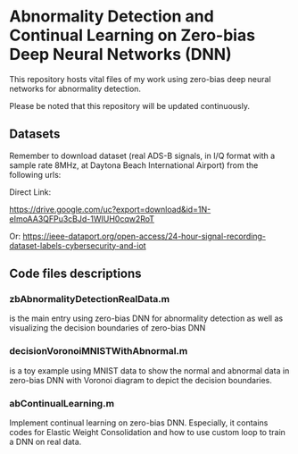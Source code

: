 # Abnormality Detection and Continual Learning on Zero-bias Deep Neural Networks (DNN)

This repository hosts vital files of my work using zero-bias deep neural networks for abnormality detection. 

Please be noted that this repository will be updated continuously.

## Datasets
Remember to download dataset (real ADS-B signals, in I/Q format with a sample rate 8MHz, at Daytona Beach International Airport) from the following urls:

Direct Link:

https://drive.google.com/uc?export=download&id=1N-eImoAA3QFPu3cBJd-1WIUH0cqw2RoT

Or:
https://ieee-dataport.org/open-access/24-hour-signal-recording-dataset-labels-cybersecurity-and-iot

## Code files descriptions
### zbAbnormalityDetectionRealData.m
is the main entry using zero-bias DNN for abnormality detection as well as visualizing the decision boundaries of zero-bias DNN

### decisionVoronoiMNISTWithAbnormal.m
is a toy example using MNIST data to show the normal and abnormal data in zero-bias DNN with Voronoi diagram to depict the decision boundaries.

### abContinualLearning.m
Implement continual learning on zero-bias DNN. Especially, it contains codes for Elastic Weight Consolidation and how to use custom loop to train a DNN on real data.
